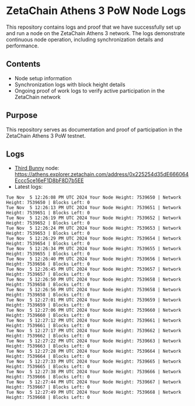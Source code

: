 # ZetaChain Athens 3 PoW Node Logs
This repository contains logs and proof that we have successfully set up and run a node on the ZetaChain Athens 3 network. The logs demonstrate continuous node operation, including synchronization details and performance.

## Contents
- Node setup information
- Synchronization logs with block height details
- Ongoing proof of work logs to verify active participation in the ZetaChain network

## Purpose
This repository serves as documentation and proof of participation in the ZetaChain Athens 3 PoW testnet.

## Logs

- [Third Bunny](https://thirdbunny.xyz/) node: https://athens.explorer.zetachain.com/address/0x225254d35dE666064Eccc5ce16eF1D8bF8D7b5EE
- Latest logs:
```
Tue Nov  5 12:26:08 PM UTC 2024 Your Node Height: 7539650 | Network Height: 7539650 | Blocks Left: 0
Tue Nov  5 12:26:13 PM UTC 2024 Your Node Height: 7539651 | Network Height: 7539651 | Blocks Left: 0
Tue Nov  5 12:26:19 PM UTC 2024 Your Node Height: 7539652 | Network Height: 7539652 | Blocks Left: 0
Tue Nov  5 12:26:24 PM UTC 2024 Your Node Height: 7539653 | Network Height: 7539653 | Blocks Left: 0
Tue Nov  5 12:26:29 PM UTC 2024 Your Node Height: 7539654 | Network Height: 7539654 | Blocks Left: 0
Tue Nov  5 12:26:34 PM UTC 2024 Your Node Height: 7539655 | Network Height: 7539655 | Blocks Left: 0
Tue Nov  5 12:26:40 PM UTC 2024 Your Node Height: 7539656 | Network Height: 7539656 | Blocks Left: 0
Tue Nov  5 12:26:45 PM UTC 2024 Your Node Height: 7539657 | Network Height: 7539657 | Blocks Left: 0
Tue Nov  5 12:26:50 PM UTC 2024 Your Node Height: 7539658 | Network Height: 7539658 | Blocks Left: 0
Tue Nov  5 12:26:56 PM UTC 2024 Your Node Height: 7539658 | Network Height: 7539658 | Blocks Left: 0
Tue Nov  5 12:27:01 PM UTC 2024 Your Node Height: 7539659 | Network Height: 7539659 | Blocks Left: 0
Tue Nov  5 12:27:06 PM UTC 2024 Your Node Height: 7539660 | Network Height: 7539660 | Blocks Left: 0
Tue Nov  5 12:27:12 PM UTC 2024 Your Node Height: 7539661 | Network Height: 7539661 | Blocks Left: 0
Tue Nov  5 12:27:17 PM UTC 2024 Your Node Height: 7539662 | Network Height: 7539662 | Blocks Left: 0
Tue Nov  5 12:27:22 PM UTC 2024 Your Node Height: 7539663 | Network Height: 7539663 | Blocks Left: 0
Tue Nov  5 12:27:28 PM UTC 2024 Your Node Height: 7539664 | Network Height: 7539664 | Blocks Left: 0
Tue Nov  5 12:27:33 PM UTC 2024 Your Node Height: 7539665 | Network Height: 7539665 | Blocks Left: 0
Tue Nov  5 12:27:38 PM UTC 2024 Your Node Height: 7539666 | Network Height: 7539666 | Blocks Left: 0
Tue Nov  5 12:27:44 PM UTC 2024 Your Node Height: 7539667 | Network Height: 7539667 | Blocks Left: 0
Tue Nov  5 12:27:49 PM UTC 2024 Your Node Height: 7539668 | Network Height: 7539668 | Blocks Left: 0
```
